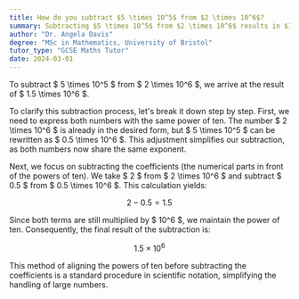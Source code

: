 ```yaml
---
title: How do you subtract $5 \times 10^5$ from $2 \times 10^6$?
summary: Subtracting $5 \times 10^5$ from $2 \times 10^6$ results in $1.5 \times 10^6$.
author: "Dr. Angela Davis"
degree: "MSc in Mathematics, University of Bristol"
tutor_type: "GCSE Maths Tutor"
date: 2024-03-01
---
```


To subtract $ 5 \times 10^5 $ from $ 2 \times 10^6 $, we arrive at the result of $ 1.5 \times 10^6 $.

To clarify this subtraction process, let's break it down step by step. First, we need to express both numbers with the same power of ten. The number $ 2 \times 10^6 $ is already in the desired form, but $ 5 \times 10^5 $ can be rewritten as $ 0.5 \times 10^6 $. This adjustment simplifies our subtraction, as both numbers now share the same exponent.

Next, we focus on subtracting the coefficients (the numerical parts in front of the powers of ten). We take $ 2 $ from $ 2 \times 10^6 $ and subtract $ 0.5 $ from $ 0.5 \times 10^6 $. This calculation yields:

$$
2 - 0.5 = 1.5
$$

Since both terms are still multiplied by $ 10^6 $, we maintain the power of ten. Consequently, the final result of the subtraction is:

$$
1.5 \times 10^6
$$

This method of aligning the powers of ten before subtracting the coefficients is a standard procedure in scientific notation, simplifying the handling of large numbers.
    